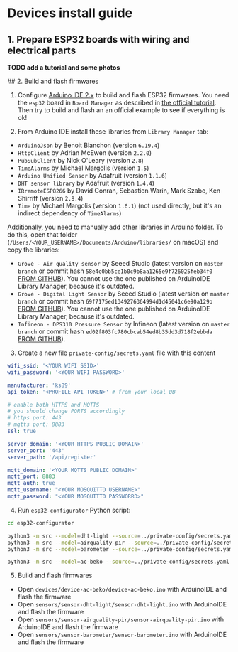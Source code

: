 # Devices install guide


## 1. Prepare ESP32 boards with wiring and electrical parts

**TODO add a tutorial and some photos**


## 2. Build and flash firmwares


1. Configure [Arduino IDE 2.x](https://www.arduino.cc/en/software) to build and flash ESP32 firmwares. You need the `esp32` board in `Board Manager` as described in [the official tutorial](https://espressif-docs.readthedocs-hosted.com/projects/arduino-esp32/en/latest/installing.html).
Then try to build and flash an an official example to see if everything is ok!

2. From Arduino IDE install these libraries from `Library Manager` tab:
- `ArduinoJson` by Benoit Blanchon (version `6.19.4`)
- `HttpClient` by Adrian McEwen (version `2.2.0`)
- `PubSubClient` by Nick O'Leary (version `2.8`)
- `TimeAlarms` by Michael Margolis (version `1.5`)
- `Arduino Unified Sensor` by Adafruit (version `1.1.6`)
- `DHT sensor library` by Adafruit (version `1.4.4`)
- `IRremoteESP8266` by David Conran, Sebastien Warin, Mark Szabo, Ken Shirriff (version `2.8.4`)
- `Time` by Michael Margolis (version `1.6.1`) (not used directly, but it's an indirect dependency of `TimeAlarms`)

Additionally, you need to manually add other libraries in Arduino folder. To do this, open that folder (`/Users/<YOUR_USERNAME>/Documents/Arduino/libraries/` on macOS) and copy the libraries:
- `Grove - Air quality sensor` by Seeed Studio (latest version on `master branch` or commit hash `58e4c0bb5ce1b0c9b8aa1265e9f726025feb34f0` [FROM GITHUB](https://github.com/Seeed-Studio/Grove_Air_quality_Sensor)). You cannot use the one published on ArduinoIDE Library Manager, because it's outdated.
- `Grove - Digital Light Sensor` by Seeed Studio (latest version on `master branch` or commit hash `69f7175ed1349276364994d1d45041c6e90a129b` [FROM GITHUB](https://github.com/Seeed-Studio/Grove_Digital_Light_Sensor)). You cannot use the one published on ArduinoIDE Library Manager, because it's outdated.
- `Infineon - DPS310 Pressure Sensor` by Infineon (latest version on `master branch` or commit hash `ed02f803fc780cbcab54ed8b35dd3d718f2ebbda` [FROM GITHUB](https://github.com/Infineon/DPS310-Pressure-Sensor)).


3. Create a new file `private-config/secrets.yaml` file with this content

```yaml
wifi_ssid: '<YOUR WIFI SSID>'
wifi_password: '<YOUR WIFI PASSWORD>'

manufacturer: 'ks89'
api_token: '<PROFILE API TOKEN>' # from your local DB

# enable both HTTPS and MQTTS
# you should change PORTS accordingly
# https port: 443
# mqtts port: 8883
ssl: true

server_domain: '<YOUR HTTPS PUBLIC DOMAIN>'
server_port: '443'
server_path: '/api/register'

mqtt_domain: '<YOUR MQTTS PUBLIC DOMAIN>'
mqtt_port: 8883
mqtt_auth: true
mqtt_username: "<YOUR MOSQUITTO USERNAME>"
mqtt_password: "<YOUR MOSQUITTO PASSWORRD>"
```

4. Run `esp32-configurator` Python script:

```bash
cd esp32-configurator

python3 -m src --model=dht-light --source=../private-config/secrets.yaml --destination=../sensors/sensor-dht-light
python3 -m src --model=airquality-pir --source=../private-config/secrets.yaml --destination=../sensors/sensor-airquality-pir
python3 -m src --model=barometer --source=../private-config/secrets.yaml --destination=../sensors/sensor-barometer

python3 -m src --model=ac-beko --source=../private-config/secrets.yaml --destination=../devices/device-ac-beko
```

5. Build and flash firmwares

- Open `devices/device-ac-beko/device-ac-beko.ino` with ArduinoIDE and flash the firmware
- Open `sensors/sensor-dht-light/sensor-dht-light.ino` with ArduinoIDE and flash the firmware
- Open `sensors/sensor-airquality-pir/sensor-airquality-pir.ino` with ArduinoIDE and flash the firmware
- Open `sensors/sensor-barometer/sensor-barometer.ino` with ArduinoIDE and flash the firmware